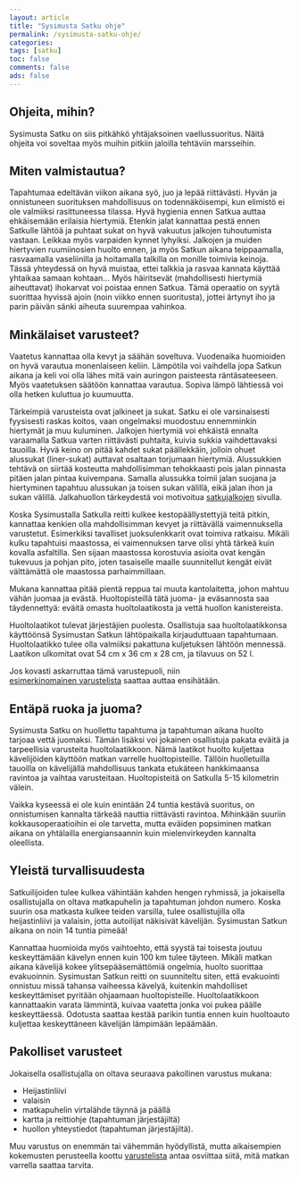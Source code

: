 ```yaml
---
layout: article 
title: "Sysimusta Satku ohje" 
permalink: /sysimusta-satku-ohje/ 
categories: 
tags: [satku]
toc: false 
comments: false 
ads: false 
--- 
```


Ohjeita, mihin?
---------------

Sysimusta Satku on siis pitkähkö yhtäjaksoinen vaellussuoritus. Näitä
ohjeita voi soveltaa myös muihin pitkiin jaloilla tehtäviin marsseihin.

Miten valmistautua?
-------------------

Tapahtumaa edeltävän viikon aikana syö, juo ja lepää riittävästi. Hyvän
ja onnistuneen suorituksen mahdollisuus on todennäköisempi, kun elimistö
ei ole valmiiksi rasittuneessa tilassa. Hyvä hygienia ennen Satkua
auttaa ehkäisemään erilaisia hiertymiä. Etenkin jalat kannattaa pestä
ennen Satkulle lähtöä ja puhtaat sukat on hyvä vakuutus jalkojen
tuhoutumista vastaan. Leikkaa myös varpaiden kynnet lyhyiksi. Jalkojen
ja muiden hiertyvien ruumiinosien huolto ennen, ja myös Satkun aikana
teippaamalla, rasvaamalla vaseliinilla ja hoitamalla talkilla on monille
toimivia keinoja. Tässä yhteydessä on hyvä muistaa, ettei talkkia ja
rasvaa kannata käyttää yhtaikaa samaan kohtaan... Myös häiritsevät
(mahdollisesti hiertymiä aiheuttavat) ihokarvat voi poistaa ennen
Satkua. Tämä operaatio on syytä suorittaa hyvissä ajoin (noin viikko
ennen suoritusta), jottei ärtynyt iho ja parin päivän sänki aiheuta
suurempaa vahinkoa.

Minkälaiset varusteet?
----------------------

Vaatetus kannattaa olla kevyt ja säähän soveltuva. Vuodenaika huomioiden
on hyvä varautua monenlaiseen keliin. Lämpötila voi vaihdella jopa
Satkun aikana ja keli voi olla lähes mitä vain auringon paisteesta
räntäsateeseen. Myös vaatetuksen säätöön kannattaa varautua. Sopiva
lämpö lähtiessä voi olla hetken kuluttua jo kuumuutta.

Tärkeimpiä varusteista ovat jalkineet ja sukat. Satku ei ole
varsinaisesti fyysisesti raskas koitos, vaan ongelmaksi muodostuu
ennemminkin hiertymät ja muu kuluminen. Jalkojen hiertymiä voi ehkäistä
ennalta varaamalla Satkua varten riittävästi puhtaita, kuivia sukkia
vaihdettavaksi tauoilla. Hyvä keino on pitää kahdet sukat päällekkäin,
jolloin ohuet alussukat (liner-sukat) auttavat osaltaan torjumaan
hiertymiä. Alussukkien tehtävä on siirtää kosteutta mahdollisimman
tehokkaasti pois jalan pinnasta pitäen jalan pintaa kuivempana. Samalla
alussukka toimii jalan suojana ja hiertyminen tapahtuu alussukan ja
toisen sukan välillä, eikä jalan ihon ja sukan välillä. Jalkahuollon
tärkeydestä voi motivoitua [satkujalkojen](satkujalat) sivulla.

Koska Sysimustalla Satkulla reitti kulkee kestopäällystettyjä teitä
pitkin, kannattaa kenkien olla mahdollisimman kevyet ja riittävällä
vaimennuksella varustetut. Esimerkiksi tavalliset juoksulenkkarit ovat
toimiva ratkaisu. Mikäli kulku tapahtuisi maastossa, ei vaimennuksen
tarve olisi yhtä tärkeä kuin kovalla asfaltilla. Sen sijaan maastossa
korostuvia asioita ovat kengän tukevuus ja pohjan pito, joten tasaiselle
maalle suunnitellut kengät eivät välttämättä ole maastossa
parhaimmillaan.

Mukana kannattaa pitää pientä reppua tai muuta kantolaitetta, johon
mahtuu vähän juomaa ja evästä. Huoltopisteillä tätä juoma- ja
eväsannosta saa täydennettyä: eväitä omasta huoltolaatikosta ja vettä
huollon kanistereista.

Huoltolaatikot tulevat järjestäjien puolesta. Osallistuja saa
huoltolaatikkonsa käyttöönsä Sysimustan Satkun lähtöpaikalla
kirjauduttuaan tapahtumaan. Huoltolaatikko tulee olla valmiiksi
pakattuna kuljetuksen lähtöön mennessä. Laatikon ulkomitat ovat 54 cm x
36 cm x 28 cm, ja tilavuus on 52 l.

Jos kovasti askarruttaa tämä varustepuoli, niin
[esimerkinomainen varustelista](sysimusta-satku-varustelistaesimerkki) saattaa
auttaa ensihätään.

Entäpä ruoka ja juoma?
----------------------

Sysimusta Satku on huollettu tapahtuma ja tapahtuman aikana huolto
tarjoaa vettä juomaksi. Tämän lisäksi voi jokainen osallistuja pakata
eväitä ja tarpeellisia varusteita huoltolaatikkoon. Nämä laatikot huolto
kuljettaa kävelijöiden käyttöön matkan varrelle huoltopisteille. Tällöin
huolletuilla tauoilla on kävelijällä mahdollisuus tankata etukäteen
hankkimaansa ravintoa ja vaihtaa varusteitaan. Huoltopisteitä on
Satkulla 5-15 kilometrin välein.

Vaikka kyseessä ei ole kuin enintään 24 tuntia kestävä suoritus, on
onnistumisen kannalta tärkeää nauttia riittävästi ravintoa. Mihinkään
suuriin kokkausoperaatioihin ei ole tarvetta, mutta eväiden popsiminen
matkan aikana on yhtälailla energiansaannin kuin mielenvirkeyden
kannalta oleellista.

Yleistä turvallisuudesta
------------------------

Satkuilijoiden tulee kulkea vähintään kahden hengen ryhmissä, ja
jokaisella osallistujalla on oltava matkapuhelin ja tapahtuman johdon
numero. Koska suurin osa matkasta kulkee teiden varsilla, tulee
osallistujilla olla heijastinliivi ja valaisin, jotta autoilijat
näkisivät kävelijän. Sysimustan Satkun aikana on noin 14 tuntia pimeää!

Kannattaa huomioida myös vaihtoehto, että syystä tai toisesta joutuu
keskeyttämään kävelyn ennen kuin 100 km tulee täyteen. Mikäli matkan
aikana kävelijä kokee ylitsepääsemättömiä ongelmia, huolto suorittaa
evakuoinnin. Sysimustan Satkun reitti on suunniteltu siten, että
evakuointi onnistuu missä tahansa vaiheessa kävelyä, kuitenkin
mahdolliset keskeyttämiset pyritään ohjaamaan huoltopisteille.
Huoltolaatikkoon kannattaakin varata lämmintä, kuivaa vaatetta jonka voi
pukea päälle keskeyttäessä. Odotusta saattaa kestää parikin tuntia ennen
kuin huoltoauto kuljettaa keskeyttäneen kävelijän lämpimään lepäämään.

Pakolliset varusteet
--------------------

Jokaisella osallistujalla on oltava seuraava pakollinen varustus mukana:

-   Heijastinliivi
-   valaisin
-   matkapuhelin virtalähde täynnä ja päällä
-   kartta ja reittiohje (tapahtuman järjestäjiltä)
-   huollon yhteystiedot (tapahtuman järjestäjiltä).

Muu varustus on enemmän tai vähemmän hyödyllistä, mutta aikaisempien
kokemusten perusteella
koottu [varustelista](sysimusta-satku-varustelistaesimerkki) antaa
osviittaa siitä, mitä matkan varrella saattaa tarvita.

